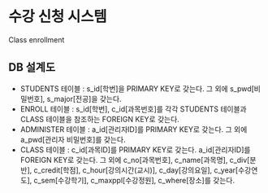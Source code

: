 # 수강 신청 시스템
Class enrollment


## DB 설계도
-	STUDENTS 테이블
: s_id[학번]을 PRIMARY KEY로 갖는다.
그 외에 s_pwd[비밀번호], s_major[전공]을 갖는다.
-	ENROLL 테이블
: s_id[학번], c_id[과목번호]를 각각 STUDENTS 테이블과 CLASS 테이블을 참조하는 FOREIGN KEY로 갖는다.
-	ADMINISTER 테이블
: a_id[관리자ID]를 PRIMARY KEY로 갖는다.
그 외에 a_pwd[관리자 비밀번호]를 갖는다.
-	CLASS 테이블
: c_id[과목ID]를 PRIMARY KEY로 갖는다.
a_id[관리자ID]를 FOREIGN KEY로 갖는다.
그 외에 c_no[과목번호], c_name[과목명], c_div[분반], c_credit[학점], c_hour[강의시간(교시)], c_day[강의요일], c_year[수강연도], c_sem[수강학기], c_maxppl[수강정원], c_where[장소]를 갖는다.
